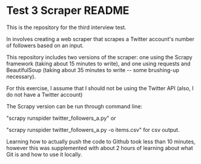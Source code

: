 # Test 3 Scraper README

This is the repository for the third interview test.

In involves creating a web scraper that scrapes a Twitter account's number of followers based on an input.

This repository includes two versions of the scraper: one using the Scrapy framework (taking about 15 minutes to write), and one using requests and BeautifulSoup (taking about 35 minutes to write -- some brushing-up necessary).

For this exercise, I assume that I should not be using the Twitter API (also, I do not have a Twitter account)

The Scrapy version can be run through command line:

"scrapy runspider twitter_followers_a.py" or 

"scrapy runspider twitter_followers_a.py -o items.csv" for csv output.

Learning how to actually push the code to Github took less than 10 minutes, however this was supplemented with about 2 hours of learning about what Git is and how to use it locally. 